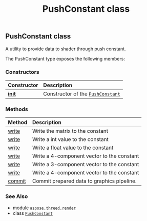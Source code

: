 ﻿---
title: PushConstant class
second_title: Aspose.3D for Python via .NET API References
description: 
type: docs
weight: 260
url: /aspose.threed.render/pushconstant/
is_root: false
---

## PushConstant class

A utility to provide data to shader through push constant.



The PushConstant type exposes the following members:

### Constructors
| Constructor | Description |
| :- | :- |
| [__init__](/3d/python-net/aspose.threed.render/pushconstant/__init__/#) | Constructor of the [`PushConstant`](/3d/python-net/aspose.threed.render/pushconstant) |


### Methods
| Method | Description |
| :- | :- |
| [write](/3d/python-net/aspose.threed.render/pushconstant/write/#aspose.threed.utilities.FMatrix4) | Write the matrix to the constant |
| [write](/3d/python-net/aspose.threed.render/pushconstant/write/#int) | Write a int value to the constant |
| [write](/3d/python-net/aspose.threed.render/pushconstant/write/#float) | Write a float value to the constant |
| [write](/3d/python-net/aspose.threed.render/pushconstant/write/#aspose.threed.utilities.FVector4) | Write a 4-component vector to the constant |
| [write](/3d/python-net/aspose.threed.render/pushconstant/write/#aspose.threed.utilities.FVector3) | Write a 3-component vector to the constant |
| [write](/3d/python-net/aspose.threed.render/pushconstant/write/#float-float-float-float) | Write a 4-component vector to the constant |
| [commit](/3d/python-net/aspose.threed.render/pushconstant/commit/#aspose.threed.render.ShaderStage-aspose.threed.render.ICommandList) | Commit prepared data to graphics pipeline. |



### See Also
* module [`aspose.threed.render`](..)
* class [`PushConstant`](/3d/python-net/aspose.threed.render/pushconstant)
